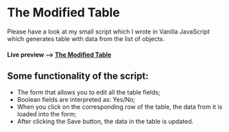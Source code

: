 # The Modified Table
Please have a look at my small script which I wrote in Vanilla JavaScript which generates table with data from the list of objects. 

#### Live preview --> [The Modified Table](https://1obanov.github.io/The-Modified-Table/)

## Some functionality of the script:

* The form that allows you to edit all the table fields; 
* Boolean fields are interpreted as: Yes/No;
* When you click on the corresponding row of the table, the data from it is loaded into the form;
* After clicking the Save button, the data in the table is updated.

